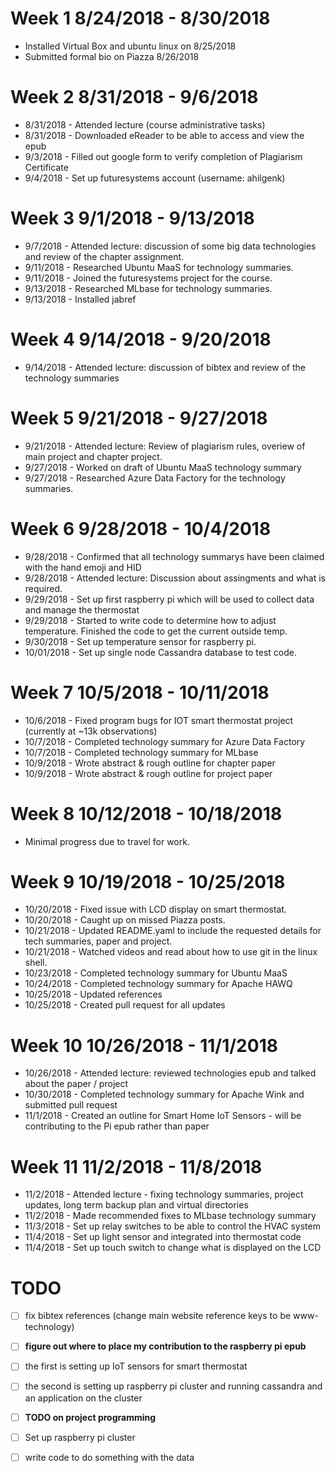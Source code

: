 Week 1 8/24/2018 - 8/30/2018
============================

* Installed Virtual Box and ubuntu linux on 8/25/2018
* Submitted formal bio on Piazza 8/26/2018

Week 2 8/31/2018 - 9/6/2018
===========================

* 8/31/2018 - Attended lecture (course administrative tasks) 
* 8/31/2018 - Downloaded eReader to be able to access and view the epub
* 9/3/2018 - Filled out google form to verify completion of Plagiarism Certificate
* 9/4/2018 - Set up futuresystems account (username: ahilgenk)

Week 3 9/1/2018 - 9/13/2018
===========================

* 9/7/2018 - Attended lecture: discussion of some big data technologies and review of the chapter assignment.
* 9/11/2018 - Researched Ubuntu MaaS for technology summaries.
* 9/11/2018 - Joined the futuresystems project for the course.
* 9/13/2018 - Researched MLbase for technology summaries.
* 9/13/2018 - Installed jabref

Week 4 9/14/2018 - 9/20/2018
============================

* 9/14/2018 - Attended lecture: discussion of bibtex and review of the technology summaries

Week 5 9/21/2018 - 9/27/2018
============================

* 9/21/2018 - Attended lecture:  Review of plagiarism rules, overiew of main project and chapter project.
* 9/27/2018 - Worked on draft of Ubuntu MaaS technology summary
* 9/27/2018 - Researched Azure Data Factory for the technology summaries.

Week 6 9/28/2018 - 10/4/2018
============================

* 9/28/2018 - Confirmed that all technology summarys have been claimed with the hand emoji and HID
* 9/28/2018 - Attended lecture: Discussion about assingments and what is required.
* 9/29/2018 - Set up first raspberry pi which will be used to collect data and manage the thermostat
* 9/29/2018 - Started to write code to determine how to adjust temperature.  Finished the code to get the current outside temp.
* 9/30/2018 - Set up temperature sensor for raspberry pi.
* 10/01/2018 - Set up single node Cassandra database to test code. 

Week 7 10/5/2018 - 10/11/2018
=============================

* 10/6/2018 - Fixed program bugs for IOT smart thermostat project (currently at ~13k observations)
* 10/7/2018 - Completed technology summary for Azure Data Factory
* 10/7/2018 - Completed technology summary for MLbase
* 10/9/2018 - Wrote abstract & rough outline for chapter paper
* 10/9/2018 - Wrote abstract & rough outline for project paper

Week 8 10/12/2018 - 10/18/2018
==============================

* Minimal progress due to travel for work.

Week 9 10/19/2018 - 10/25/2018
==============================

* 10/20/2018 - Fixed issue with LCD display on smart thermostat.
* 10/20/2018 - Caught up on missed Piazza posts.
* 10/21/2018 - Updated README.yaml to include the requested details for tech summaries, paper and project.
* 10/21/2018 - Watched videos and read about how to use git in the linux shell.
* 10/23/2018 - Completed technology summary for Ubuntu MaaS
* 10/24/2018 - Completed technology summary for Apache HAWQ
* 10/25/2018 - Updated references
* 10/25/2018 - Created pull request for all updates

Week 10 10/26/2018 - 11/1/2018
==============================

 * 10/26/2018 - Attended lecture: reviewed technologies epub and talked about the paper / project
 * 10/30/2018 - Completed technology summary for Apache Wink and submitted pull request
 * 11/1/2018 - Created an outline for Smart Home IoT Sensors - will be contributing to the Pi epub rather than paper
  
Week 11 11/2/2018 - 11/8/2018
=============================

 * 11/2/2018 - Attended lecture - fixing technology summaries, project updates, long term backup plan and virtual directories
 * 11/2/2018 - Made recommended fixes to MLbase technology summary
 * 11/3/2018 - Set up relay switches to be able to control the HVAC system
 * 11/4/2018 - Set up light sensor and integrated into thermostat code
 * 11/4/2018 - Set up touch switch to change what is displayed on the LCD
 
# TODO

 - [ ] fix bibtex references (change main website reference keys to be www-technology)
 - [ ] **figure out where to place my contribution to the raspberry pi epub**
  - [ ] the first is setting up IoT sensors for smart thermostat
  - [ ] the second is setting up raspberry pi cluster and running cassandra and an application on the cluster
 - [ ] **TODO on project programming**
  - [ ] Set up raspberry pi cluster
  - [ ] write code to do something with the data
  

